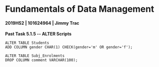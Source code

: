 # Fundamentals of Data Management

#### 2019HS2 |  101624964 | Jimmy Trac 

**Past Task 5.1.5 -- ALTER Scripts**

```mysql
ALTER TABLE Students
ADD COLUMN gender CHAR(1) CHECK(gender='m' OR gender='f');

ALTER TABLE Subj_Enrolments
DROP COLUMN comment VARCHAR(100);
```



